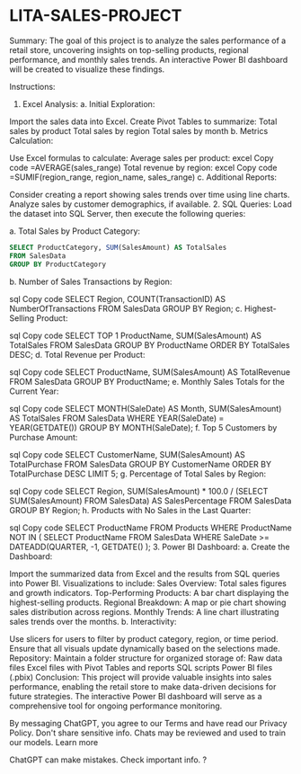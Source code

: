 # LITA-SALES-PROJECT
Summary:
The goal of this project is to analyze the sales performance of a retail store, uncovering insights on top-selling products, regional performance, and monthly sales trends. An interactive Power BI dashboard will be created to visualize these findings.

Instructions:
1. Excel Analysis:
a. Initial Exploration:

Import the sales data into Excel.
Create Pivot Tables to summarize:
Total sales by product
Total sales by region
Total sales by month
b. Metrics Calculation:

Use Excel formulas to calculate:
Average sales per product:
excel
Copy code
=AVERAGE(sales_range)
Total revenue by region:
excel
Copy code
=SUMIF(region_range, region_name, sales_range)
c. Additional Reports:

Consider creating a report showing sales trends over time using line charts.
Analyze sales by customer demographics, if available.
2. SQL Queries:
Load the dataset into SQL Server, then execute the following queries:

a. Total Sales by Product Category:

```sql
SELECT ProductCategory, SUM(SalesAmount) AS TotalSales
FROM SalesData
GROUP BY ProductCategory
```

b. Number of Sales Transactions by Region:

sql
Copy code
SELECT Region, COUNT(TransactionID) AS NumberOfTransactions
FROM SalesData
GROUP BY Region;
c. Highest-Selling Product:

sql
Copy code
SELECT TOP 1 ProductName, SUM(SalesAmount) AS TotalSales
FROM SalesData
GROUP BY ProductName
ORDER BY TotalSales DESC;
d. Total Revenue per Product:

sql
Copy code
SELECT ProductName, SUM(SalesAmount) AS TotalRevenue
FROM SalesData
GROUP BY ProductName;
e. Monthly Sales Totals for the Current Year:

sql
Copy code
SELECT MONTH(SaleDate) AS Month, SUM(SalesAmount) AS TotalSales
FROM SalesData
WHERE YEAR(SaleDate) = YEAR(GETDATE())
GROUP BY MONTH(SaleDate);
f. Top 5 Customers by Purchase Amount:

sql
Copy code
SELECT CustomerName, SUM(SalesAmount) AS TotalPurchase
FROM SalesData
GROUP BY CustomerName
ORDER BY TotalPurchase DESC
LIMIT 5;
g. Percentage of Total Sales by Region:

sql
Copy code
SELECT Region, 
       SUM(SalesAmount) * 100.0 / (SELECT SUM(SalesAmount) FROM SalesData) AS SalesPercentage
FROM SalesData
GROUP BY Region;
h. Products with No Sales in the Last Quarter:

sql
Copy code
SELECT ProductName
FROM Products
WHERE ProductName NOT IN (
    SELECT ProductName 
    FROM SalesData
    WHERE SaleDate >= DATEADD(QUARTER, -1, GETDATE()
);
3. Power BI Dashboard:
a. Create the Dashboard:

Import the summarized data from Excel and the results from SQL queries into Power BI.
Visualizations to include:
Sales Overview: Total sales figures and growth indicators.
Top-Performing Products: A bar chart displaying the highest-selling products.
Regional Breakdown: A map or pie chart showing sales distribution across regions.
Monthly Trends: A line chart illustrating sales trends over the months.
b. Interactivity:

Use slicers for users to filter by product category, region, or time period.
Ensure that all visuals update dynamically based on the selections made.
Repository:
Maintain a folder structure for organized storage of:
Raw data files
Excel files with Pivot Tables and reports
SQL scripts
Power BI files (.pbix)
Conclusion:
This project will provide valuable insights into sales performance, enabling the retail store to make data-driven decisions for future strategies. The interactive Power BI dashboard will serve as a comprehensive tool for ongoing performance monitoring.



By messaging ChatGPT, you agree to our Terms and have read our Privacy Policy.
Don't share sensitive info. Chats may be reviewed and used to train our models. Learn more


ChatGPT can make mistakes. Check important info.
?
